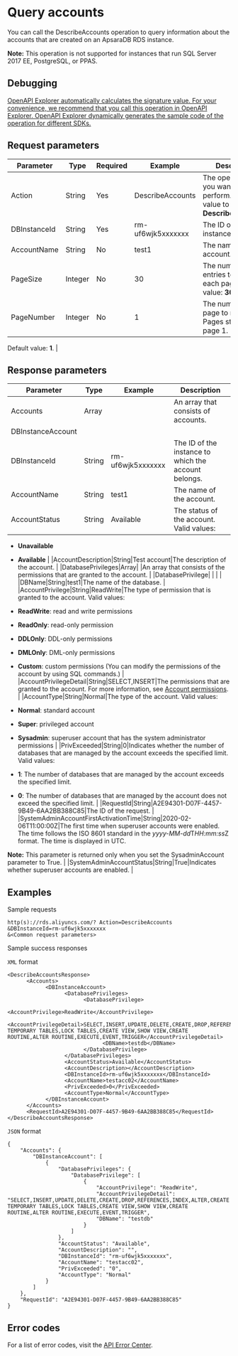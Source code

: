 # Query accounts

You can call the DescribeAccounts operation to query information about the accounts that are created on an ApsaraDB RDS instance.

**Note:** This operation is not supported for instances that run SQL Server 2017 EE, PostgreSQL, or PPAS.

## Debugging

[OpenAPI Explorer automatically calculates the signature value. For your convenience, we recommend that you call this operation in OpenAPI Explorer. OpenAPI Explorer dynamically generates the sample code of the operation for different SDKs.](https://api.aliyun.com/#product=Rds&api=DescribeAccounts&type=RPC&version=2014-08-15)

## Request parameters

|Parameter|Type|Required|Example|Description|
|---------|----|--------|-------|-----------|
|Action|String|Yes|DescribeAccounts|The operation that you want to perform. Set the value to **DescribeAccounts**. |
|DBInstanceId|String|Yes|rm-uf6wjk5xxxxxxx|The ID of the instance. |
|AccountName|String|No|test1|The name of the account. |
|PageSize|Integer|No|30|The number of entries to return on each page. Default value: **30**. |
|PageNumber|Integer|No|1|The number of the page to return. Pages start from page 1.

 Default value: **1**. |

## Response parameters

|Parameter|Type|Example|Description|
|---------|----|-------|-----------|
|Accounts|Array| |An array that consists of accounts. |
|DBInstanceAccount| | | |
|DBInstanceId|String|rm-uf6wjk5xxxxxxx|The ID of the instance to which the account belongs. |
|AccountName|String|test1|The name of the account. |
|AccountStatus|String|Available|The status of the account. Valid values:

 -   **Unavailable**
-   **Available** |
|AccountDescription|String|Test account|The description of the account. |
|DatabasePrivileges|Array| |An array that consists of the permissions that are granted to the account. |
|DatabasePrivilege| | | |
|DBName|String|test1|The name of the database. |
|AccountPrivilege|String|ReadWrite|The type of permission that is granted to the account. Valid values:

 -   **ReadWrite**: read and write permissions
-   **ReadOnly**: read-only permission
-   **DDLOnly**: DDL-only permissions
-   **DMLOnly**: DML-only permissions
-   **Custom**: custom permissions \(You can modify the permissions of the account by using SQL commands.\) |
|AccountPrivilegeDetail|String|SELECT,INSERT|The permissions that are granted to the account. For more information, see [Account permissions](~~146395~~). |
|AccountType|String|Normal|The type of the account. Valid values:

 -   **Normal**: standard account
-   **Super**: privileged account
-   **Sysadmin**: superuser account that has the system administrator permissions |
|PrivExceeded|String|0|Indicates whether the number of databases that are managed by the account exceeds the specified limit. Valid values:

 -   **1**: The number of databases that are managed by the account exceeds the specified limit.
-   **0**: The number of databases that are managed by the account does not exceed the specified limit. |
|RequestId|String|A2E94301-D07F-4457-9B49-6AA2BB388C85|The ID of the request. |
|SystemAdminAccountFirstActivationTime|String|2020-02-06T11:00:00Z|The first time when superuser accounts were enabled. The time follows the ISO 8601 standard in the *yyyy-MM-dd*T*HH:mm:ss*Z format. The time is displayed in UTC.

 **Note:** This parameter is returned only when you set the SysadminAccount parameter to True. |
|SystemAdminAccountStatus|String|True|Indicates whether superuser accounts are enabled. |

## Examples

Sample requests

```
http(s)://rds.aliyuncs.com/? Action=DescribeAccounts
&DBInstanceId=rm-uf6wjk5xxxxxxx
&<Common request parameters>
```

Sample success responses

`XML` format

```
<DescribeAccountsResponse>
	  <Accounts>
		    <DBInstanceAccount>
			      <DatabasePrivileges>
				        <DatabasePrivilege>
					          <AccountPrivilege>ReadWrite</AccountPrivilege>
					          <AccountPrivilegeDetail>SELECT,INSERT,UPDATE,DELETE,CREATE,DROP,REFERENCES,INDEX,ALTER,CREATE TEMPORARY TABLES,LOCK TABLES,CREATE VIEW,SHOW VIEW,CREATE ROUTINE,ALTER ROUTINE,EXECUTE,EVENT,TRIGGER</AccountPrivilegeDetail>
					          <DBName>testdb</DBName>
				        </DatabasePrivilege>
			      </DatabasePrivileges>
			      <AccountStatus>Available</AccountStatus>
			      <AccountDescription></AccountDescription>
			      <DBInstanceId>rm-uf6wjk5xxxxxxx</DBInstanceId>
			      <AccountName>testacc02</AccountName>
			      <PrivExceeded>0</PrivExceeded>
			      <AccountType>Normal</AccountType>
		    </DBInstanceAccount>
	  </Accounts>
	  <RequestId>A2E94301-D07F-4457-9B49-6AA2BB388C85</RequestId>
</DescribeAccountsResponse>
```

`JSON` format

```
{
    "Accounts": {
        "DBInstanceAccount": [
            {
                "DatabasePrivileges": {
                    "DatabasePrivilege": [
                        {
                            "AccountPrivilege": "ReadWrite",
                            "AccountPrivilegeDetail": "SELECT,INSERT,UPDATE,DELETE,CREATE,DROP,REFERENCES,INDEX,ALTER,CREATE TEMPORARY TABLES,LOCK TABLES,CREATE VIEW,SHOW VIEW,CREATE ROUTINE,ALTER ROUTINE,EXECUTE,EVENT,TRIGGER",
                            "DBName": "testdb"
                        }
                    ]
                },
                "AccountStatus": "Available",
                "AccountDescription": "",
                "DBInstanceId": "rm-uf6wjk5xxxxxxx",
                "AccountName": "testacc02",
                "PrivExceeded": "0",
                "AccountType": "Normal"
            }
        ]
    },
    "RequestId": "A2E94301-D07F-4457-9B49-6AA2BB388C85"
}
```

## Error codes

For a list of error codes, visit the [API Error Center](https://error-center.alibabacloud.com/status/product/Rds).

